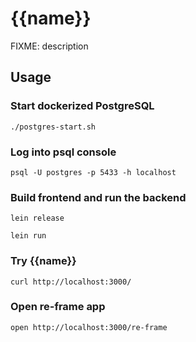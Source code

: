 # {{name}}

FIXME: description

## Usage

### Start dockerized PostgreSQL

    ./postgres-start.sh
    
### Log into psql console

    psql -U postgres -p 5433 -h localhost

### Build frontend and run the backend

    lein release

    lein run

### Try {{name}}

    curl http://localhost:3000/

### Open re-frame app

    open http://localhost:3000/re-frame
    